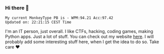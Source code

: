 ### Hi there 👋
<!-- PB START -->
```
My current MonkeyType PB is - WPM:94.21 Acc:97.42
Updated on: 22:21:15 CEST Time
```
<!-- PB END -->
I'm an IT person, just overall. I like CTFs, hacking, coding games, making Python apps. Just a lot of stuff.
You can check out my website [here](https://skill3472.github.io/).
I will probably add some interesting stuff here, when I get the idea to do so. Take care ❤️
